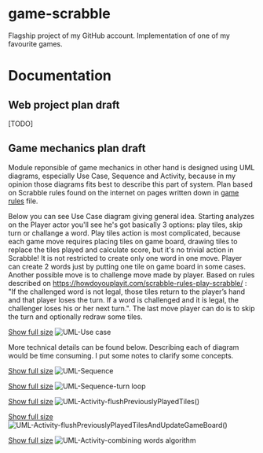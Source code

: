 # game-scrabble
Flagship project of my GitHub account. Implementation of one of my favourite games.

# Documentation

## Web project plan draft
[TODO]

## Game mechanics plan draft

Module reponsible of game mechanics in other hand is designed using UML diagrams, especially Use Case, Sequence and Activity, because in my opinion those diagrams fits best to describe this part of system. Plan based on Scrabble rules found on the internet on pages written down in [game rules](https://raw.githubusercontent.com/jrobertgardzinski/game-scrabble/documentation/doc/game%20mechanics/game%20rules.md) file. 

Below you can see Use Case diagram giving general idea. Starting analyzes on the Player actor you'll see he's got basically 3 options: play tiles, skip turn or challange a word. Play tiles action is most complicated, because each game move requires placing tiles on game board, drawing tiles to replace the tiles played and calculate score, but it's no trivial action in Scrabble! It is not restricted to create only one word in one move. Player can create 2 words just by putting one tile on game board in some cases. Another possible move is to challenge move made by player. Based on rules described on https://howdoyouplayit.com/scrabble-rules-play-scrabble/ : "If the challenged word is not legal, those tiles return to the player’s hand and that player loses the turn. If a word is challenged and it is legal, the challenger loses his or her next turn.". The last move player can do is to skip the turn and optionally redraw some tiles.

[Show full size](https://raw.githubusercontent.com/jrobertgardzinski/game-scrabble/documentation/doc/game%20mechanics/UML/Use%20case.jpg)
![UML-Use case](https://raw.githubusercontent.com/jrobertgardzinski/game-scrabble/documentation/doc/game%20mechanics/UML/Use%20case.jpg)

More technical details can be found below. Describing each of diagram would be time consuming. I put some notes to clarify some concepts.

[Show full size](https://raw.githubusercontent.com/jrobertgardzinski/game-scrabble/documentation/doc/game%20mechanics/UML/Sequence.jpg)
![UML-Sequence](https://raw.githubusercontent.com/jrobertgardzinski/game-scrabble/documentation/doc/game%20mechanics/UML/Sequence.jpg)

[Show full size](https://raw.githubusercontent.com/jrobertgardzinski/game-scrabble/documentation/doc/game%20mechanics/UML/Sequence-turn%20loop.jpg)
![UML-Sequence-turn loop](https://raw.githubusercontent.com/jrobertgardzinski/game-scrabble/documentation/doc/game%20mechanics/UML/Sequence-turn%20loop.jpg)

[Show full size](https://raw.githubusercontent.com/jrobertgardzinski/game-scrabble/documentation/doc/game%20mechanics/UML/Activity-flushPreviouslyPlayedTiles().jpg)
![UML-Activity-flushPreviouslyPlayedTiles()](https://raw.githubusercontent.com/jrobertgardzinski/game-scrabble/documentation/doc/game%20mechanics/UML/Activity-flushPreviouslyPlayedTiles().jpg)

[Show full size](https://raw.githubusercontent.com/jrobertgardzinski/game-scrabble/documentation/doc/game%20mechanics/UML/Activity-flushPreviouslyPlayedTilesAndUpdateGameBoard().jpg)
![UML-Activity-flushPreviouslyPlayedTilesAndUpdateGameBoard()](https://raw.githubusercontent.com/jrobertgardzinski/game-scrabble/documentation/doc/game%20mechanics/UML/Activity-flushPreviouslyPlayedTilesAndUpdateGameBoard().jpg)

[Show full size](https://raw.githubusercontent.com/jrobertgardzinski/game-scrabble/documentation/doc/game%20mechanics/UML/Activity-combining%20words%20algorithm.jpg)
![UML-Activity-combining words algorithm](https://raw.githubusercontent.com/jrobertgardzinski/game-scrabble/documentation/doc/game%20mechanics/UML/Activity-combining%20words%20algorithm.jpg)
